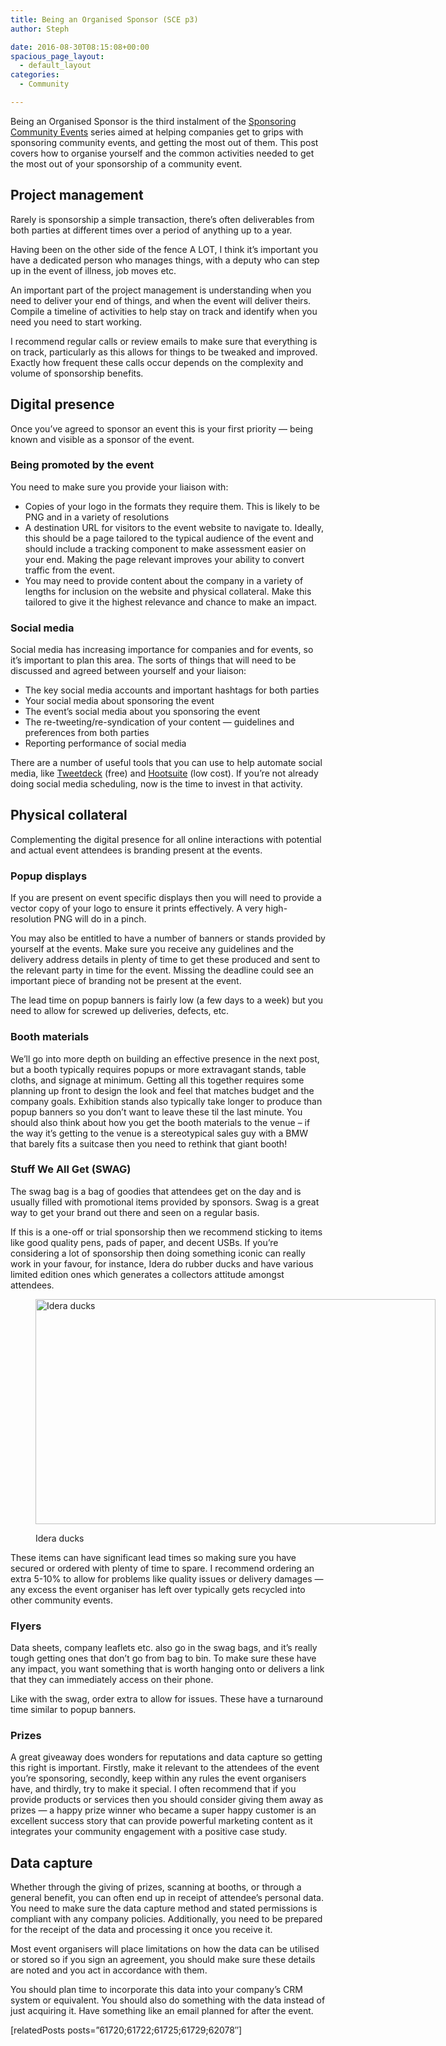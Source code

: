 ```yaml
---
title: Being an Organised Sponsor (SCE p3)
author: Steph

date: 2016-08-30T08:15:08+00:00
spacious_page_layout:
  - default_layout
categories:
  - Community

---
```

Being an Organised Sponsor is the third instalment of the [Sponsoring Community Events][1] series aimed at helping companies get to grips with sponsoring community events, and getting the most out of them. This post covers how to organise yourself and the common activities needed to get the most out of your sponsorship of a community event.

## Project management

Rarely is sponsorship a simple transaction, there&#8217;s often deliverables from both parties at different times over a period of anything up to a year.

Having been on the other side of the fence A LOT, I think it&#8217;s important you have a dedicated person who manages things, with a deputy who can step up in the event of illness, job moves etc.

An important part of the project management is understanding when you need to deliver your end of things, and when the event will deliver theirs. Compile a timeline of activities to help stay on track and identify when you need you need to start working.

I recommend regular calls or review emails to make sure that everything is on track, particularly as this allows for things to be tweaked and improved. Exactly how frequent these calls occur depends on the complexity and volume of sponsorship benefits.

## Digital presence

Once you&#8217;ve agreed to sponsor an event this is your first priority &#8212; being known and visible as a sponsor of the event.

### Being promoted by the event

You need to make sure you provide your liaison with:

  * Copies of your logo in the formats they require them. This is likely to be PNG and in a variety of resolutions
  * A destination URL for visitors to the event website to navigate to. Ideally, this should be a page tailored to the typical audience of the event and should include a tracking component to make assessment easier on your end. Making the page relevant improves your ability to convert traffic from the event.
  * You may need to provide content about the company in a variety of lengths for inclusion on the website and physical collateral. Make this tailored to give it the highest relevance and chance to make an impact.

### Social media

Social media has increasing importance for companies and for events, so it&#8217;s important to plan this area. The sorts of things that will need to be discussed and agreed between yourself and your liaison:

  * The key social media accounts and important hashtags for both parties
  * Your social media about sponsoring the event
  * The event&#8217;s social media about you sponsoring the event
  * The re-tweeting/re-syndication of your content &#8212; guidelines and preferences from both parties
  * Reporting performance of social media

There are a number of useful tools that you can use to help automate social media, like [Tweetdeck][2] (free) and [Hootsuite][3] (low cost). If you&#8217;re not already doing social media scheduling, now is the time to invest in that activity.

## Physical collateral

Complementing the digital presence for all online interactions with potential and actual event attendees is branding present at the events.

### Popup displays

If you are present on event specific displays then you will need to provide a vector copy of your logo to ensure it prints effectively. A very high-resolution PNG will do in a pinch.

You may also be entitled to have a number of banners or stands provided by yourself at the events. Make sure you receive any guidelines and the delivery address details in plenty of time to get these produced and sent to the relevant party in time for the event. Missing the deadline could see an important piece of branding not be present at the event.

The lead time on popup banners is fairly low (a few days to a week) but you need to allow for screwed up deliveries, defects, etc.

### Booth materials

We&#8217;ll go into more depth on building an effective presence in the next post, but a booth typically requires popups or more extravagant stands, table cloths, and signage at minimum. Getting all this together requires some planning up front to design the look and feel that matches budget and the company goals. Exhibition stands also typically take longer to produce than popup banners so you don&#8217;t want to leave these til the last minute. You should also think about how you get the booth materials to the venue &#8211; if the way it&#8217;s getting to the venue is a stereotypical sales guy with a BMW that barely fits a suitcase then you need to rethink that giant booth!

### Stuff We All Get (SWAG)

The swag bag is a bag of goodies that attendees get on the day and is usually filled with promotional items provided by sponsors. Swag is a great way to get your brand out there and seen on a regular basis.

If this is a one-off or trial sponsorship then we recommend sticking to items like good quality pens, pads of paper, and decent USBs. If you&#8217;re considering a lot of sponsorship then doing something iconic can really work in your favour, for instance, Idera do rubber ducks and have various limited edition ones which generates a collectors attitude amongst attendees.<figure style="width: 640px" class="wp-caption aligncenter">

<img class="" src="https://writelatex.s3.amazonaws.com/filepicker/LMthTRyS9uk3i1mnyxIg_8446768479_03ebc1caf2_z.jpg" alt="Idera ducks" width="640" height="360" /><figcaption class="wp-caption-text">Idera ducks</figcaption></figure> 

These items can have significant lead times so making sure you have secured or ordered with plenty of time to spare. I recommend ordering an extra 5-10% to allow for problems like quality issues or delivery damages &#8212; any excess the event organiser has left over typically gets recycled into other community events.

### Flyers

Data sheets, company leaflets etc. also go in the swag bags, and it&#8217;s really tough getting ones that don&#8217;t go from bag to bin. To make sure these have any impact, you want something that is worth hanging onto or delivers a link that they can immediately access on their phone.

Like with the swag, order extra to allow for issues. These have a turnaround time similar to popup banners.

### Prizes

A great giveaway does wonders for reputations and data capture so getting this right is important. Firstly, make it relevant to the attendees of the event you&#8217;re sponsoring, secondly, keep within any rules the event organisers have, and thirdly, try to make it special. I often recommend that if you provide products or services then you should consider giving them away as prizes &#8212; a happy prize winner who became a super happy customer is an excellent success story that can provide powerful marketing content as it integrates your community engagement with a positive case study.

## Data capture

Whether through the giving of prizes, scanning at booths, or through a general benefit, you can often end up in receipt of attendee&#8217;s personal data. You need to make sure the data capture method and stated permissions is compliant with any company policies. Additionally, you need to be prepared for the receipt of the data and processing it once you receive it.

Most event organisers will place limitations on how the data can be utilised or stored so if you sign an agreement, you should make sure these details are noted and you act in accordance with them.

You should plan time to incorporate this data into your company&#8217;s CRM system or equivalent. You should also do something with the data instead of just acquiring it. Have something like an email planned for after the event.

[relatedPosts posts=&#8221;61720;61722;61725;61729;62078&#8243;]

 [1]: https://itsalocke.com/sponsoring-community-events/
 [2]: http://tweetdeck.com
 [3]: https://hootsuite.com/